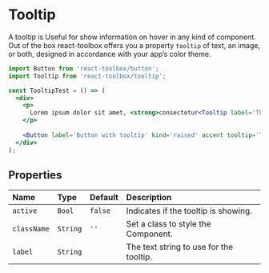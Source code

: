 # Tooltip

A tooltip is Useful for show information on hover in any kind of component. Out of the box react-toolbox offers you a property `tooltip` of text, an image, or both, designed in accordance with your app’s color theme.

<!-- example -->
```jsx
import Button from 'react-toolbox/button';
import Tooltip from 'react-toolbox/tooltip';

const TooltipTest = () => (
  <div>
    <p>
      Lorem ipsum dolor sit amet, <strong>consectetur<Tooltip label='This is a auto show tooltip' active /></strong> adipiscing elit.
    </p>
    
    <Button label='Button with tooltip' kind='raised' accent tooltip='This is a tooltip by property' />
  </div>
);
```

## Properties

| Name      | Type      | Default         | Description|
|:-----|:-----|:-----|:-----|
| `active`    | `Bool`    | `false` | Indicates if the tooltip is showing.|
| `className` | `String`  | `''` | Set a class to style the Component.|
| `label`     | `String`  |  | The text string to use for the tooltip.|

